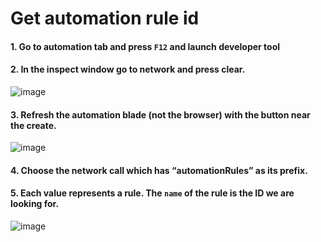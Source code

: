 # Get automation rule id

#### 1. Go to automation tab and press `F12` and launch developer tool
#### 2. In the inspect window go to network and press clear.
![image](https://github.com/guguji666666/GJS-Sentinel-Tips/assets/96930989/66609bc4-1f86-49a0-9796-e3abbe16688c)

#### 3. Refresh the automation blade (not the browser) with the button near the create.
![image](https://github.com/guguji666666/GJS-Sentinel-Tips/assets/96930989/c00ffd4e-82c1-4ae1-b03c-493434b17d3d)

#### 4. Choose the network call which has “automationRules” as its prefix. 

#### 5. Each value represents a rule. The `name` of the rule is the ID we are looking for. 
![image](https://github.com/guguji666666/GJS-Sentinel-Tips/assets/96930989/6d72e114-0e28-4d9b-80f8-689ef9d9795c)
